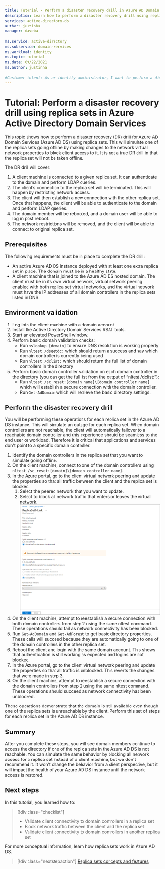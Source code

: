```yaml
---
title: Tutorial - Perform a disaster recovery drill in Azure AD Domain Services | Microsoft Docs
description: Learn how to perform a disaster recovery drill using replica sets in Azure AD Domain Services
services: active-directory-ds
author: justinha
manager: daveba

ms.service: active-directory
ms.subservice: domain-services
ms.workload: identity
ms.topic: tutorial
ms.date: 09/22/2021
ms.author: justinha

#Customer intent: As an identity administrator, I want to perform a disaster recovery drill by using replica sets in Azure Active Directory Domain Services to demonstrate resiliency for geographically distributed domain data.
---
```


# Tutorial: Perform a disaster recovery drill using replica sets in Azure Active Directory Domain Services

This topic shows how to perform a disaster recovery (DR) drill for Azure AD Domain Services (Azure AD DS) using replica sets.  This will simulate one of the replica sets going offline by making changes to the network virtual network properties to block client access to it.  It is not a true DR drill in that the replica set will not be taken offline. 

The DR drill will cover: 

1. A client machine is connected to a given replica set. It can authenticate to the domain and perform LDAP queries.
1. The client’s connection to the replica set will be terminated. This will happen by restricting network access.
1. The client will then establish a new connection with the other replica set. Once that happens, the client will be able to authenticate to the domain and perform LDAP queries. 
1. The domain member will be rebooted, and a domain user will be able to log in post reboot.
1. The network restrictions will be removed, and the client will be able to connect to original replica set. 

## Prerequisites 

The following requirements must be in place to complete the DR drill: 

- An active Azure AD DS instance deployed with at least one extra replica set in place. The domain must be in a healthy state. 
- A client machine that is joined to the Azure AD DS hosted domain.  The client must be in its own virtual network, virtual network peering enabled with both replica set virtual networks, and the virtual network must have the IP addresses of all domain controllers in the replica sets listed in DNS. 

## Environment validation 

1. Log into the client machine with a domain account. 
1. Install the Active Directory Domain Services RSAT tools. 
1. Start an elevated PowerShell window.
1. Perform basic domain validation checks: 
   - Run `nslookup [domain]` to ensure DNS resolution is working properly 
   - Run `nltest /dsgetdc:` which should return a success and say which domain controller is currently being used
   - Run `nltest /dclist:` which should return the full list of domain controllers in the directory 
1. Perform basic domain controller validation on each domain controller in the directory (you can get the full list from the output of “nltest /dclist:”): 
   - Run `nltest /sc_reset:[domain name]\[domain controller name]` which will establish a secure connection with the domain controller. 
   - Run `Get-AdDomain` which will retrieve the basic directory settings. 

## Perform the disaster recovery drill 

You will be performing these operations for each replica set in the Azure AD DS instance. This will simulate an outage for each replica set. When domain controllers are not reachable, the client will automatically failover to a reachable domain controller and this experience should be seamless to the end user or workload. Therefore it is critical that applications and services don't point to a specific domain controller. 

1. Identify the domain controllers in the replica set that you want to simulate going offline. 
1. On the client machine, connect to one of the domain controllers using `nltest /sc_reset:[domain]\[domain controller name]`. 
1. In the Azure portal, go to the client virtual network peering and update the properties so that all traffic between the client and the replica set is blocked. 
   1. Select the peered network that you want to update. 
   1. Select to block all network traffic that enters or leaves the virtual network. 
      ![Screenshot of how to block traffic in the Azure portal](./media/tutorial-perform-disaster-recovery-drill/block-traffic.png)
1. On the client machine, attempt to reestablish a secure connection with both domain controllers from step 2 using the same nltest command. These operations should fail as network connectivity has been blocked. 
1. Run `Get-AdDomain` and `Get-AdForest` to get basic directory properties. These calls will succeed because they are automatically going to one of the domain controllers in the other replica set. 
1. Reboot the client and login with the same domain account. This shows that authentication is still working as expected and logins are not blocked. 
1. In the Azure portal, go to the client virtual network peering and update the properties so that all traffic is unblocked. This reverts the changes that were made in step 3. 
1. On the client machine, attempt to reestablish a secure connection with the domain controllers from step 2 using the same nltest command. These operations should succeed as network connectivity has been unblocked. 

These operations demonstrate that the domain is still available even though one of the replica sets is unreachable by the client. Perform this set of steps for each replica set in the Azure AD DS instance. 

## Summary 

After you complete these steps, you will see domain members continue to access the directory if one of the replica sets in the Azure AD DS is not reachable. You can simulate the same behavior by blocking all network access for a replica set instead of a client machine, but we don't recommend it. It won’t change the behavior from a client perspective, but it will impact the health of your Azure AD DS instance until the network access is restored. 

## Next steps

In this tutorial, you learned how to:

> [!div class="checklist"]
> * Validate client connectivity to domain controllers in a replica set
> * Block network traffic between the client and the replica set
> * Validate client connectivity to domain controllers in another replica set

For more conceptual information, learn how replica sets work in Azure AD DS.

> [!div class="nextstepaction"]
> [Replica sets concepts and features][concepts-replica-sets]

<!-- INTERNAL LINKS -->
[replica-sets]: concepts-replica-sets.md
[tutorial-create-instance]: tutorial-create-instance-advanced.md
[create-azure-ad-tenant]: ../active-directory/fundamentals/sign-up-organization.md
[associate-azure-ad-tenant]: ../active-directory/fundamentals/active-directory-how-subscriptions-associated-directory.md
[howto-change-sku]: change-sku.md
[concepts-replica-sets]: concepts-replica-sets.md
